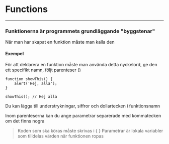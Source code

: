 # Functions
--- 
### Funktionerna är programmets grundläggande "byggstenar"

När man har skapat en funktion måste man kalla den

#### Exempel
För att deklarera en funktion måste man använda detta nyckelord, ge den ett specifikt namn, följt parenteser ()

```
function showThis() {
    alert('Hej, alla');
}

showThis(); // Hej alla
```
Du kan lägga till understrykningar, siffror och dollartecken i funktionsnamn

Inom parenteserna kan du ange parametrar separerade med kommatecken om det finns nogra

> Koden som ska köras måste skrivas i { }
> Parametrar är lokala variabler som tilldelas värden när funktionen ropas